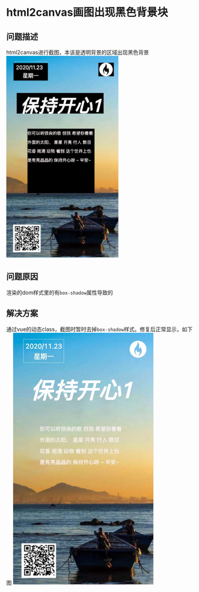 # html2canvas画图出现黑色背景块

## 问题描述

html2canvas进行截图，本该是透明背景的区域出现黑色背景
![图1](./html2canvas画图出现黑色背景块/1.png)

## 问题原因

渲染的dom样式里的有`box-shadow`属性导致的

## 解决方案

通过vue的动态class，截图时暂时去掉`box-shadow`样式。修复后正常显示，如下图
![图1](./html2canvas画图出现黑色背景块/2.png)
